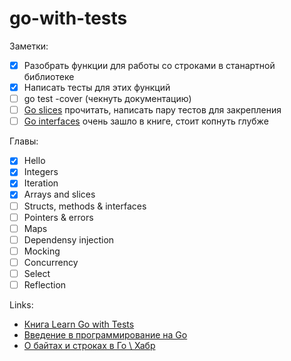 # go-with-tests
Заметки:
- [x] Разобрать функции для работы со строками в станартной библиотеке
- [x] Написать тесты для этих функций
- [ ] go test -cover (чекнуть документацию)
- [ ] [Go slices](https://blog.golang.org/go-slices-usage-and-internals) прочитать, написать пару тестов для закрепления
- [ ] [Go interfaces](https://golang.org/ref/spec#Interface_types) очень зашло в книге, стоит копнуть глубже

Главы:
- [x] Hello
- [x] Integers
- [x] Iteration
- [x] Arrays and slices
- [ ] Structs, methods & interfaces
- [ ] Pointers & errors
- [ ] Maps
- [ ] Dependensy injection
- [ ] Mocking
- [ ] Concurrency
- [ ] Select
- [ ] Reflection

Links:
- [Книга Learn Go with Tests](https://quii.gitbook.io/learn-go-with-tests/)
- [Введение в программирование на Go](http://golang-book.ru/)
- [О байтах и строках в Го \ Хабр](https://habr.com/en/post/307554/)
